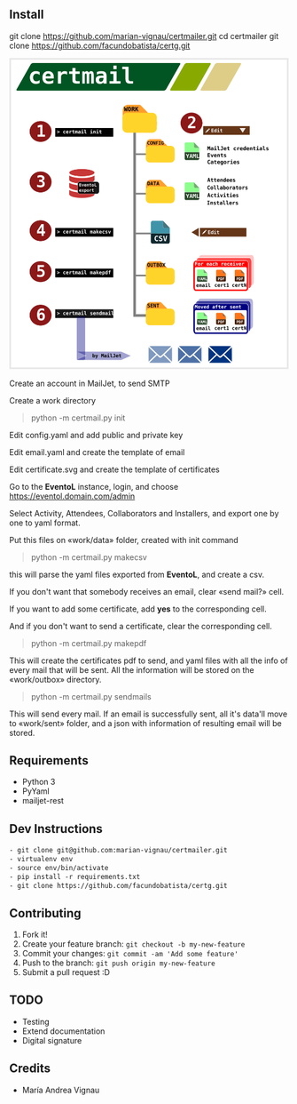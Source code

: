 Install
-------
git clone https://github.com/marian-vignau/certmailer.git
cd certmailer
git clone https://github.com/facundobatista/certg.git

![Bilby Stampede](doc/certmail.png)


Create an account in MailJet, to send SMTP

Create a work directory

> python -m certmail.py init

Edit config.yaml and add public and private key

Edit email.yaml and create the template of email

Edit certificate.svg and create the template of certificates

Go to the **EventoL** instance, login, and choose https://eventol.domain.com/admin

Select Activity, Attendees, Collaborators and Installers,
and export one by one to yaml format.

Put this files on «work/data» folder, created with init command

> python -m certmail.py makecsv

this will parse the yaml files exported from **EventoL**, and create a csv.

If you don't want that somebody receives an email, clear «send mail?» cell.

If you want to add some certificate, add **yes** to the corresponding cell.

And if you don't want to send a certificate, clear the corresponding cell.

> python -m certmail.py makepdf

This will create the certificates pdf to send, and yaml files with
all the info of every mail that will be sent.
All the information will be stored on the «work/outbox» directory.

> python -m certmail.py sendmails

This will send every mail. If an email is successfully sent, all it's data'll
move to «work/sent» folder, and a json with information of resulting
email will be stored.

## Requirements

- Python 3
- PyYaml
- mailjet-rest

## Dev Instructions
```
- git clone git@github.com:marian-vignau/certmailer.git
- virtualenv env
- source env/bin/activate
- pip install -r requirements.txt
- git clone https://github.com/facundobatista/certg.git
```

## Contributing

1. Fork it!
2. Create your feature branch: `git checkout -b my-new-feature`
3. Commit your changes: `git commit -am 'Add some feature'`
4. Push to the branch: `git push origin my-new-feature`
5. Submit a pull request :D

## TODO

* Testing
* Extend documentation
* Digital signature

## Credits

* María Andrea Vignau












